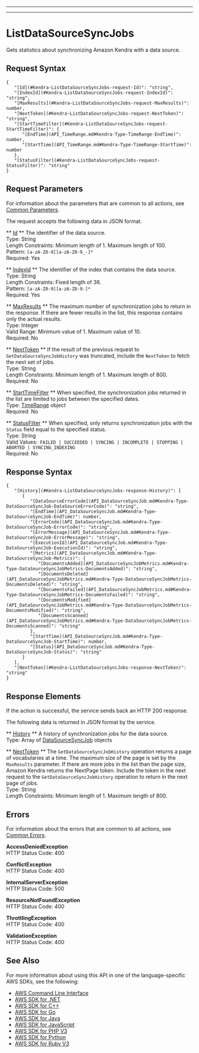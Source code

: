 --------

--------

# ListDataSourceSyncJobs<a name="API_ListDataSourceSyncJobs"></a>

Gets statistics about synchronizing Amazon Kendra with a data source\.

## Request Syntax<a name="API_ListDataSourceSyncJobs_RequestSyntax"></a>

```
{
   "[Id](#Kendra-ListDataSourceSyncJobs-request-Id)": "string",
   "[IndexId](#Kendra-ListDataSourceSyncJobs-request-IndexId)": "string",
   "[MaxResults](#Kendra-ListDataSourceSyncJobs-request-MaxResults)": number,
   "[NextToken](#Kendra-ListDataSourceSyncJobs-request-NextToken)": "string",
   "[StartTimeFilter](#Kendra-ListDataSourceSyncJobs-request-StartTimeFilter)": { 
      "[EndTime](API_TimeRange.md#Kendra-Type-TimeRange-EndTime)": number,
      "[StartTime](API_TimeRange.md#Kendra-Type-TimeRange-StartTime)": number
   },
   "[StatusFilter](#Kendra-ListDataSourceSyncJobs-request-StatusFilter)": "string"
}
```

## Request Parameters<a name="API_ListDataSourceSyncJobs_RequestParameters"></a>

For information about the parameters that are common to all actions, see [Common Parameters](CommonParameters.md)\.

The request accepts the following data in JSON format\.

 ** [Id](#API_ListDataSourceSyncJobs_RequestSyntax) **   <a name="Kendra-ListDataSourceSyncJobs-request-Id"></a>
The identifier of the data source\.  
Type: String  
Length Constraints: Minimum length of 1\. Maximum length of 100\.  
Pattern: `[a-zA-Z0-9][a-zA-Z0-9_-]*`   
Required: Yes

 ** [IndexId](#API_ListDataSourceSyncJobs_RequestSyntax) **   <a name="Kendra-ListDataSourceSyncJobs-request-IndexId"></a>
The identifier of the index that contains the data source\.  
Type: String  
Length Constraints: Fixed length of 36\.  
Pattern: `[a-zA-Z0-9][a-zA-Z0-9-]*`   
Required: Yes

 ** [MaxResults](#API_ListDataSourceSyncJobs_RequestSyntax) **   <a name="Kendra-ListDataSourceSyncJobs-request-MaxResults"></a>
The maximum number of synchronization jobs to return in the response\. If there are fewer results in the list, this response contains only the actual results\.  
Type: Integer  
Valid Range: Minimum value of 1\. Maximum value of 10\.  
Required: No

 ** [NextToken](#API_ListDataSourceSyncJobs_RequestSyntax) **   <a name="Kendra-ListDataSourceSyncJobs-request-NextToken"></a>
If the result of the previous request to `GetDataSourceSyncJobHistory` was truncated, include the `NextToken` to fetch the next set of jobs\.  
Type: String  
Length Constraints: Minimum length of 1\. Maximum length of 800\.  
Required: No

 ** [StartTimeFilter](#API_ListDataSourceSyncJobs_RequestSyntax) **   <a name="Kendra-ListDataSourceSyncJobs-request-StartTimeFilter"></a>
When specified, the synchronization jobs returned in the list are limited to jobs between the specified dates\.   
Type: [TimeRange](API_TimeRange.md) object  
Required: No

 ** [StatusFilter](#API_ListDataSourceSyncJobs_RequestSyntax) **   <a name="Kendra-ListDataSourceSyncJobs-request-StatusFilter"></a>
When specified, only returns synchronization jobs with the `Status` field equal to the specified status\.  
Type: String  
Valid Values:` FAILED | SUCCEEDED | SYNCING | INCOMPLETE | STOPPING | ABORTED | SYNCING_INDEXING`   
Required: No

## Response Syntax<a name="API_ListDataSourceSyncJobs_ResponseSyntax"></a>

```
{
   "[History](#Kendra-ListDataSourceSyncJobs-response-History)": [ 
      { 
         "[DataSourceErrorCode](API_DataSourceSyncJob.md#Kendra-Type-DataSourceSyncJob-DataSourceErrorCode)": "string",
         "[EndTime](API_DataSourceSyncJob.md#Kendra-Type-DataSourceSyncJob-EndTime)": number,
         "[ErrorCode](API_DataSourceSyncJob.md#Kendra-Type-DataSourceSyncJob-ErrorCode)": "string",
         "[ErrorMessage](API_DataSourceSyncJob.md#Kendra-Type-DataSourceSyncJob-ErrorMessage)": "string",
         "[ExecutionId](API_DataSourceSyncJob.md#Kendra-Type-DataSourceSyncJob-ExecutionId)": "string",
         "[Metrics](API_DataSourceSyncJob.md#Kendra-Type-DataSourceSyncJob-Metrics)": { 
            "[DocumentsAdded](API_DataSourceSyncJobMetrics.md#Kendra-Type-DataSourceSyncJobMetrics-DocumentsAdded)": "string",
            "[DocumentsDeleted](API_DataSourceSyncJobMetrics.md#Kendra-Type-DataSourceSyncJobMetrics-DocumentsDeleted)": "string",
            "[DocumentsFailed](API_DataSourceSyncJobMetrics.md#Kendra-Type-DataSourceSyncJobMetrics-DocumentsFailed)": "string",
            "[DocumentsModified](API_DataSourceSyncJobMetrics.md#Kendra-Type-DataSourceSyncJobMetrics-DocumentsModified)": "string",
            "[DocumentsScanned](API_DataSourceSyncJobMetrics.md#Kendra-Type-DataSourceSyncJobMetrics-DocumentsScanned)": "string"
         },
         "[StartTime](API_DataSourceSyncJob.md#Kendra-Type-DataSourceSyncJob-StartTime)": number,
         "[Status](API_DataSourceSyncJob.md#Kendra-Type-DataSourceSyncJob-Status)": "string"
      }
   ],
   "[NextToken](#Kendra-ListDataSourceSyncJobs-response-NextToken)": "string"
}
```

## Response Elements<a name="API_ListDataSourceSyncJobs_ResponseElements"></a>

If the action is successful, the service sends back an HTTP 200 response\.

The following data is returned in JSON format by the service\.

 ** [History](#API_ListDataSourceSyncJobs_ResponseSyntax) **   <a name="Kendra-ListDataSourceSyncJobs-response-History"></a>
A history of synchronization jobs for the data source\.  
Type: Array of [DataSourceSyncJob](API_DataSourceSyncJob.md) objects

 ** [NextToken](#API_ListDataSourceSyncJobs_ResponseSyntax) **   <a name="Kendra-ListDataSourceSyncJobs-response-NextToken"></a>
The `GetDataSourceSyncJobHistory` operation returns a page of vocabularies at a time\. The maximum size of the page is set by the `MaxResults` parameter\. If there are more jobs in the list than the page size, Amazon Kendra returns the NextPage token\. Include the token in the next request to the `GetDataSourceSyncJobHistory` operation to return in the next page of jobs\.  
Type: String  
Length Constraints: Minimum length of 1\. Maximum length of 800\.

## Errors<a name="API_ListDataSourceSyncJobs_Errors"></a>

For information about the errors that are common to all actions, see [Common Errors](CommonErrors.md)\.

 **AccessDeniedException**   
HTTP Status Code: 400

 **ConflictException**   
HTTP Status Code: 400

 **InternalServerException**   
HTTP Status Code: 500

 **ResourceNotFoundException**   
HTTP Status Code: 400

 **ThrottlingException**   
HTTP Status Code: 400

 **ValidationException**   
HTTP Status Code: 400

## See Also<a name="API_ListDataSourceSyncJobs_SeeAlso"></a>

For more information about using this API in one of the language\-specific AWS SDKs, see the following:
+  [AWS Command Line Interface](https://docs.aws.amazon.com/goto/aws-cli/kendra-2019-02-03/ListDataSourceSyncJobs) 
+  [AWS SDK for \.NET](https://docs.aws.amazon.com/goto/DotNetSDKV3/kendra-2019-02-03/ListDataSourceSyncJobs) 
+  [AWS SDK for C\+\+](https://docs.aws.amazon.com/goto/SdkForCpp/kendra-2019-02-03/ListDataSourceSyncJobs) 
+  [AWS SDK for Go](https://docs.aws.amazon.com/goto/SdkForGoV1/kendra-2019-02-03/ListDataSourceSyncJobs) 
+  [AWS SDK for Java](https://docs.aws.amazon.com/goto/SdkForJava/kendra-2019-02-03/ListDataSourceSyncJobs) 
+  [AWS SDK for JavaScript](https://docs.aws.amazon.com/goto/AWSJavaScriptSDK/kendra-2019-02-03/ListDataSourceSyncJobs) 
+  [AWS SDK for PHP V3](https://docs.aws.amazon.com/goto/SdkForPHPV3/kendra-2019-02-03/ListDataSourceSyncJobs) 
+  [AWS SDK for Python](https://docs.aws.amazon.com/goto/boto3/kendra-2019-02-03/ListDataSourceSyncJobs) 
+  [AWS SDK for Ruby V3](https://docs.aws.amazon.com/goto/SdkForRubyV3/kendra-2019-02-03/ListDataSourceSyncJobs) 